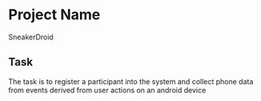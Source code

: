 # Project Name
SneakerDroid

## Task
The task is to register a participant into the system and collect phone data from events derived from user actions on an android device
